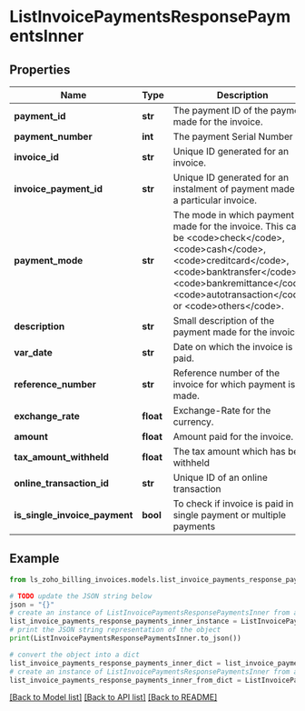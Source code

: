 # ListInvoicePaymentsResponsePaymentsInner


## Properties

Name | Type | Description | Notes
------------ | ------------- | ------------- | -------------
**payment_id** | **str** | The payment ID of the payment made for the invoice. | [optional] 
**payment_number** | **int** | The payment Serial Number | [optional] 
**invoice_id** | **str** | Unique ID generated for an invoice. | [optional] 
**invoice_payment_id** | **str** | Unique ID generated for an instalment of payment made for a particular invoice. | [optional] 
**payment_mode** | **str** | The mode in which payment is made for the invoice. This can be &lt;code&gt;check&lt;/code&gt;, &lt;code&gt;cash&lt;/code&gt;, &lt;code&gt;creditcard&lt;/code&gt;, &lt;code&gt;banktransfer&lt;/code&gt;, &lt;code&gt;bankremittance&lt;/code&gt;, &lt;code&gt;autotransaction&lt;/code&gt; or &lt;code&gt;others&lt;/code&gt;. | [optional] 
**description** | **str** | Small description of the payment made for the invoice. | [optional] 
**var_date** | **str** | Date on which the invoice is paid. | [optional] 
**reference_number** | **str** | Reference number of the invoice for which payment is made. | [optional] 
**exchange_rate** | **float** | Exchange-Rate for the currency. | [optional] 
**amount** | **float** | Amount paid for the invoice. | [optional] 
**tax_amount_withheld** | **float** | The tax amount which has been withheld | [optional] 
**online_transaction_id** | **str** | Unique ID of an online transaction | [optional] 
**is_single_invoice_payment** | **bool** | To check if invoice is paid in a single payment or multiple payments | [optional] 

## Example

```python
from ls_zoho_billing_invoices.models.list_invoice_payments_response_payments_inner import ListInvoicePaymentsResponsePaymentsInner

# TODO update the JSON string below
json = "{}"
# create an instance of ListInvoicePaymentsResponsePaymentsInner from a JSON string
list_invoice_payments_response_payments_inner_instance = ListInvoicePaymentsResponsePaymentsInner.from_json(json)
# print the JSON string representation of the object
print(ListInvoicePaymentsResponsePaymentsInner.to_json())

# convert the object into a dict
list_invoice_payments_response_payments_inner_dict = list_invoice_payments_response_payments_inner_instance.to_dict()
# create an instance of ListInvoicePaymentsResponsePaymentsInner from a dict
list_invoice_payments_response_payments_inner_from_dict = ListInvoicePaymentsResponsePaymentsInner.from_dict(list_invoice_payments_response_payments_inner_dict)
```
[[Back to Model list]](../README.md#documentation-for-models) [[Back to API list]](../README.md#documentation-for-api-endpoints) [[Back to README]](../README.md)


